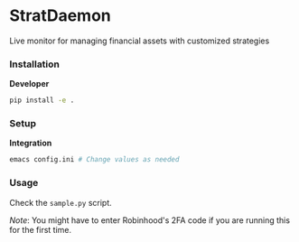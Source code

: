 # StratDaemon
Live monitor for managing financial assets with customized strategies

### Installation

**Developer**



```bash
pip install -e .
```

### Setup

**Integration**

```bash
emacs config.ini # Change values as needed
```

### Usage

Check the `sample.py` script. 

_Note_: You might have to enter Robinhood's 2FA code if you are running this for the first time.
